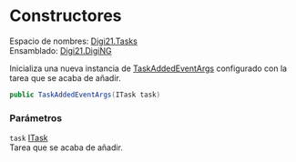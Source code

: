 # Constructores

Espacio de nombres: [Digi21.Tasks](../)  
Ensamblado: [Digi21.DigiNG](../../)

Inicializa una nueva instancia de [TaskAddedEventArgs](./) configurado con la tarea que se acaba de añadir.

```csharp
public TaskAddedEventArgs(ITask task)
```

### Parámetros

`task` [ITask](../itask/)  
Tarea que se acaba de añadir.



